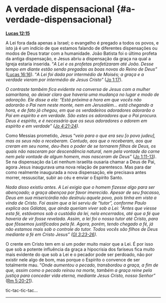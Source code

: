 # A verdade dispensacional {#a-verdade-dispensacional}

[**Lucas 12:15**](http://bibliaonline.com.br/acf/lc/12/15)

A Lei fora dada apenas a Israel; o evangelho é pregado a todos os povos, e isto já é um indício de que estamos falando de diferentes dispensações ou modos de Deus tratar com a humanidade. João Batista foi o último profeta da antiga dispensação, e Jesus abriu a dispensação da graça na qual a Igreja estaria inserida. “_A Lei e os profetas profetizaram até João. Desse tempo em diante estão sendo pregadas as boas novas do Reino de Deus”_ ([Lucas 16:16](http://bibliaonline.com.br/acf/lc/16/16)). “_A Lei foi dada por intermédio de Moisés; a graça e a verdade vieram por intermédio de Jesus Cristo”_ ([Jo 1:17](http://bibliaonline.com.br/acf/jo/1/17)).

_O contraste também fica evidente na conversa de Jesus com a mulher samaritana, ao deixar claro que haveria uma mudança no lugar e modo de adoração. Ele disse a ela: “Está próxima a hora em que vocês não adorarão o Pai nem neste monte, nem em Jerusalém... está chegando a hora, e de fato já chegou, em que os verdadeiros adoradores adorarão o Pai em espírito e em verdade. São estes os adoradores que o Pai procura. Deus é espírito, e é necessário que os seus adoradores o adorem em espírito e em verdade” (_[_Jo 4:21-24_](http://bibliaonline.com.br/acf/jo/4/21-24)_)._

Como Messias prometido, Jesus “_veio para o que era seu [o povo judeu], mas os seus não o receberam. Contudo, aos que o receberam, aos que creram em seu nome, deu-lhes o poder de se tornarem filhos de Deus, os quais não nasceram por descendência natural, nem pela vontade da carne nem pela vontade de algum homem, mas nasceram de Deus”_ ([Jo 1:11-13](http://bibliaonline.com.br/acf/jo/1/11-13)). Se na dispensação da Lei nenhum israelita ousaria chamar a Deus de Pai, agora Jesus inaugurava uma nova relação de parentesco. Mas para dar como realmente inaugurada a nova dispensação, ele precisava antes morrer, ressuscitar, subir ao céu e enviar o Espírito Santo.

_Nada disso existiu antes. A Lei exigia que o homem fizesse algo para ser abençoado; a graça abençoa por favor imerecido. Apesar de seu fracasso, Deus em sua misericórdia não destruiu aquele povo, pois tinha em vista a vinda de Cristo. Foi assim que a lei serviu de “tutor”, conforme Paulo explica aos Gálatas, que ainda queriam viver sob a Lei: “Antes que viesse esta fé, estávamos sob a custódia da lei, nela encerrados, até que a fé que haveria de vir fosse revelada. Assim, a lei foi o nosso tutor até Cristo, para que fôssemos justificados pela fé. Agora, porém, tendo chegado a fé, já não estamos mais sob o controle do tutor. Todos vocês são filhos de Deus mediante a fé em Cristo Jesus” (_[_Gl 3:23-26_](http://bibliaonline.com.br/acf/gl/3/23-26)_)._

O crente em Cristo tem em si um poder muito maior que a Lei. É por isso que sob a potente influência da graça a hipocrisia dos fariseus fica muito mais evidente do que sob a Lei e o pecador pode ser perdoado, não por existir nele algo de bom, mas porque o Espírito o convence de ser totalmente mau. “_Onde aumentou o pecado, transbordou a graça, a fim de que, assim como o pecado reinou na morte, também a graça reine pela justiça para conceder vida eterna, mediante Jesus Cristo, nosso Senhor”_ ([Rm 5:20-21](http://bibliaonline.com.br/acf/rm/5/20-21)).

tic-tac-tic-tac...

*****